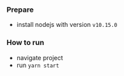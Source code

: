 ### Prepare
- install nodejs with version `v10.15.0`

### How to run
- navigate project
- run `yarn start`